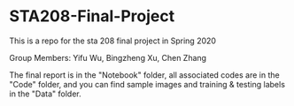 # STA208-Final-Project
This is a repo for the sta 208 final project in Spring 2020

Group Members: Yifu Wu, Bingzheng Xu, Chen Zhang

The final report is in the "Notebook" folder, all associated codes are in the "Code" folder, and you can find sample images and training & testing labels in the "Data" folder.
